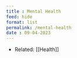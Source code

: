 ```yaml
---
title : Mental Health
feed: hide
format: list
permalink: /mental-health
date : 09-04-2023
---
```


- Related: [[Health]]